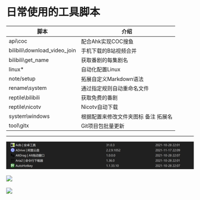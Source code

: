 # 日常使用的工具脚本

| 脚本                         | 介绍                                 |
| ---------------------------- | ------------------------------------ |
| api\coc                      | 配合Ahk实现COC搜鱼                   |
| bilibili\download_video_join | 手机下载的B站视频合并                |
| bilibili\get_name            | 获取番剧的每集剧名                   |
| linux\*                      | 自动化配置Linux                      |
| note/setup                   | 拓展自定义Markdown语法               |
| rename\system                | 通过指定规则自动重命名文件           |
| reptile\bilibili             | 获取免费的番剧                       |
| reptile\nicotv               | Nicotv自动下载                       |
| system\windows               | 根据配置来修改文件夹图标 备注 拓展名 |
| tool\gitx                    | Git项目包批量更新                    |

------

![](https://github.com/By2048/script/raw/master/Image/Readme/Folder.png)

![](https://github.com/By2048/Ahk/raw/master/Image/Readme/BiliBili.png)

![](https://github.com/By2048/Ahk/raw/master/Image/Readme/Windows.png)
